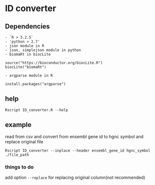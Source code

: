 # ID converter

## Dependencies

	- `R > 3.2.5`
	- 'python > 2.7'
	- json module in R
	- json, simplejson module in python
	- biomaRt in biocLite
```
source("https://bioconductor.org/biocLite.R")
biocLite("biomaRt")
```
	- argparse module in R
```
install.packages("argparse")
```
## help

```
Rscript ID_converter.R --help
```

## example
read from csv and convert from ensembl gene id to hgnc symbol and replace original file
```
Rscript ID_converter --inplace --header ensembl_gene_id hgnc_symbol ./file_path
```

### things to do

add option `--replace` for replacing original column(not recommended)